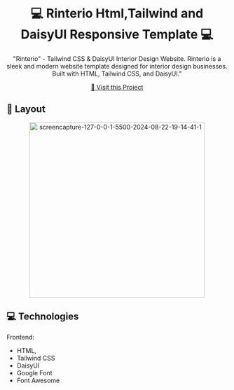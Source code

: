                   
 
<h1 align="center" style="font-weight: bold;">💻 Rinterio Html,Tailwind and DaisyUI Responsive Template 💻</h1>



<p align="center">"Rinterio"  - Tailwind CSS & DaisyUI Interior Design Website. Rinterio is a sleek and modern website template designed for interior design businesses. Built with HTML, Tailwind CSS, and DaisyUI."</p>

 <p align="center">
<a href="https://rehan606.github.io/Rinterio-Using-DaisyUI/">📱 Visit this Project</a>
</p> 

<h2 id="layout">🎨 Layout</h2>

<p align="center">
<img src="https://i.ibb.co/g446Gq8/screencapture-127-0-0-1-5500-2024-08-22-19-14-41-1.png" alt="screencapture-127-0-0-1-5500-2024-08-22-19-14-41-1" border="0" width="400px">


</br>
 
<h2 id="technologies">💻 Technologies</h2>

Frontend: 
- HTML, 
- Tailwind CSS
- DaisyUI
- Google Font
- Font Awesome 
